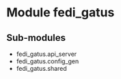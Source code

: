 Module fedi_gatus
=================

Sub-modules
-----------
* fedi_gatus.api_server
* fedi_gatus.config_gen
* fedi_gatus.shared